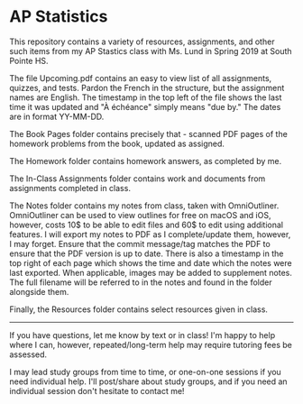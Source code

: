 # AP Statistics

This repository contains a variety of resources, assignments, and other such items from my AP Stastics class with Ms. Lund in Spring 2019 at South Pointe HS.

The file Upcoming.pdf contains an easy to view list of all assignments, quizzes, and tests.  Pardon the French in the structure, but the assignment names are English.  The timestamp in the top left of the file shows the last time it was updated and "À échéance" simply means "due by."  The dates are in format YY-MM-DD.

The Book Pages folder contains precisely that - scanned PDF pages of the homework problems from the book, updated as assigned.

The Homework folder contains homework answers, as completed by me.

The In-Class Assignments folder contains work and documents from assignments completed in class.

The Notes folder contains my notes from class, taken with OmniOutliner.  OmniOutliner can be used to view outlines for free on macOS and iOS, however, costs 10$ to be able to edit files and 60$ to edit using additional features.  I will export my notes to PDF as I complete/update them, however, I may forget.  Ensure that the commit message/tag matches the PDF to ensure that the PDF version is up to date.  There is also a timestamp in the top right of each page which shows the time and date which the notes were last exported.  When applicable, images may be added to supplement notes.  The full filename will be referred to in the notes and found in the folder alongside them.

Finally, the Resources folder contains select resources given in class.

---

If you have questions, let me know by text or in class!  I'm happy to help where I can, however, repeated/long-term help may require tutoring fees be assessed.

I may lead study groups from time to time, or one-on-one sessions if you need individual help.  I'll post/share about study groups, and if you need an individual session don't hesitate to contact me!
